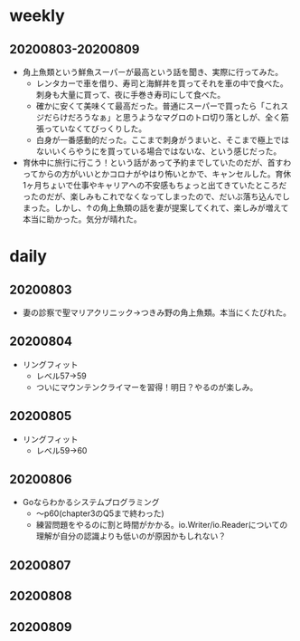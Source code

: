 # weekly
## 20200803-20200809
* 角上魚類という鮮魚スーパーが最高という話を聞き、実際に行ってみた。
  * レンタカーで車を借り、寿司と海鮮丼を買ってそれを車の中で食べた。刺身も大量に買って、夜に手巻き寿司にして食べた。
  * 確かに安くて美味くて最高だった。普通にスーパーで買ったら「これスジだらけだろうなぁ」と思うようなマグロのトロ切り落としが、全く筋張っていなくてびっくりした。
  * 白身が一番感動的だった。ここまで刺身がうまいと、そこまで極上ではないいくらやうにを買っている場合ではないな、という感じだった。
* 育休中に旅行に行こう！という話があって予約までしていたのだが、首すわってからの方がいいとかコロナがやはり怖いとかで、キャンセルした。育休1ヶ月ちょいで仕事やキャリアへの不安感もちょっと出てきていたところだったのだが、楽しみもこれでなくなってしまったので、だいぶ落ち込んでしまった。しかし、↑の角上魚類の話を妻が提案してくれて、楽しみが増えて本当に助かった。気分が晴れた。

# daily
## 20200803
* 妻の診察で聖マリアクリニック→つきみ野の角上魚類。本当にくたびれた。

## 20200804
* リングフィット
  * レベル57→59
  * ついにマウンテンクライマーを習得！明日？やるのが楽しみ。

## 20200805
* リングフィット
  * レベル59→60

## 20200806
* Goならわかるシステムプログラミング
  * 〜p60(chapter3のQ5まで終わった)
  * 練習問題をやるのに割と時間がかかる。io.Writer/io.Readerについての理解が自分の認識よりも低いのが原因かもしれない？

## 20200807

## 20200808

## 20200809

